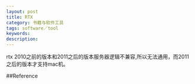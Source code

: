 ```yaml
---
layout: post
title: RTX
category: 书籍与软件工具
tags: software／tool
keywords:
description: 
---
```


rtx 2010之前的版本和2011之后的版本服务器逻辑不兼容,所以无法通用，而2011之后的版本才支持mac机。

##Reference
